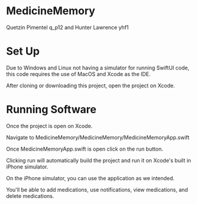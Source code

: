 # MedicineMemory
Quetzin Pimentel q_p12 and Hunter Lawrence yhf1

# Set Up
Due to Windows and Linux not having a simulator for running SwiftUI code,
this code requires the use of MacOS and Xcode as the IDE.

After cloning or downloading this project, open the project on Xcode.

# Running Software
Once the project is open on Xcode.

Navigate to MedicineMemory/MedicineMemory/MedicineMemoryApp.swift

Once MedicineMemoryApp.swift is open click on the run button.

Clicking run will automatically build the project and run it on Xcode's built in iPhone simulator.

On the iPhone simulator, you can use the application as we intended.

You'll be able to add medications, use notifications, view medications, and delete medications.

